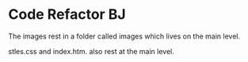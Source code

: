 # Code Refactor BJ

The images rest in a folder called images which lives on the main level.

stles.css and index.htm. also rest at the main level.


